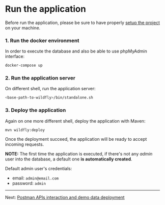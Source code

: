 # Run the application

Before run the application, please be sure to have properly [setup the project](project-setup.md) on your machine.


### 1. Run the docker environment

In order to execute the database and also be able to use phpMyAdmin interface:

```bash
docker-compose up
```

### 2. Run the application server

On different shell, run the application server:

```bash
<base-path-to-wildfly>/bin/standalone.sh
```

### 3. Deploy the application

Again on one more different shell, deploy the application with Maven:

```bash
mvn wildfly:deploy
```

Once the deployment succeed, the application will be ready to accept incoming requests.

**NOTE:** The first time the application is executed, if there's not any *admin* user into the database, a default one **is automatically created**.

Default admin user's credentials:

- email: `admin@email.com`
- password: `admin`

---

Next: [Postman APIs interaction and demo data deployment](postman-API-interaction-and-demo-data-deployment.md)


